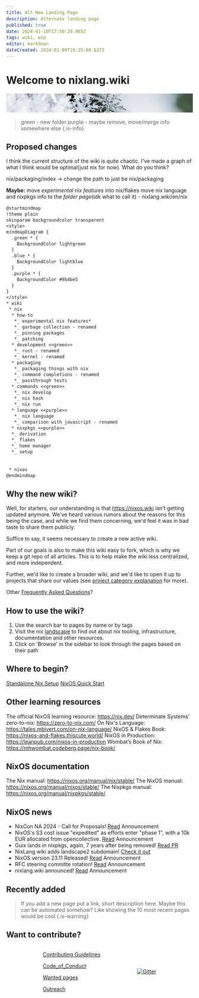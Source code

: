 ```yaml
---
title: Alt New Landing Page
description: Alternate landing page
published: true
date: 2024-01-10T17:50:29.985Z
tags: wiki, wip
editor: markdown
dateCreated: 2024-01-09T19:35:08.637Z
---
```


# Welcome to nixlang.wiki
![nixlang-header-crop2.jpg](/nixlang-header-crop2.jpg)

> green - new folder
> purple - maybe remove, move/merge info somewhere else 
{.is-info}
## Proposed changes
I think the current structure of the wiki is quite chaotic. I've made a graph of what I think would be optimal(just nix for now). What do you think?


nix/packaging/index -> change the path to just be nix/packaging

**Maybe:**
move *experimental nix features* into nix/flakes
move nix language and nixpkgs info to the *folder page*(idk what to call it) - nixlang.wiki/en/nix

<div style="justify-self: center; margin: 0 auto">
  
```plantuml
@startmindmap
!theme plain
skinparam backgroundcolor transparent
<style>
mindmapDiagram {
  .green * {
    BackgroundColor lightgreen
  }
  .blue * {
    BackgroundColor lightblue
  }
  .purple * {
    BackgroundColor #9b4be5
  }
}
</style>
* wiki
 * nix
  * how-to
   *_ experimental nix features*
   *_ garbage collection - renamed
   *_ pinning packages 
   *_ patching
  * development <<green>>
   *_ rust - renamed
   *_ kernel - renamed
  * packaging
   *_ packaging things with nix
   *_ command completions - renamed
   *_ passthrough tests
  * commands <<green>>
   *_ nix develop
   *_ nix hash
   *_ nix run
  * language <<purple>>
   *_ nix language
   *_ comparison with javascript - renamed
  * nixpkgs <<purple>>
  *_ derivation
  *_ flakes
  *_ home manager
  *_ setup
  
  
 * nixos
@endmindmap
```
</div>

## Why the new wiki?
Well, for starters, our understanding is that https://nixos.wiki isn't getting updated anymore. We've heard various rumors about the reasons for this being the case, and while we find them concerning, we'd feel it was in bad taste to share them publicly. 

Suffice to say, it seems necessary to create a new active wiki.

Part of our goals is also to make this wiki easy to fork, which is why we keep a git repo of all articles. This is to help make the wiki less centralized, and more independent.

Further, we'd like to create a broader wiki, and we'd like to open it up to projects that share our values (see [project category explanation](/projects/info) for more).

Other [Frequently Asked Questions](/faq)?


## How to use the wiki?
1. Use the search bar to pages by name or by tags
2. Visit the nix [landscape](https://landscape.nixlang.wiki/?view-mode=card) to find out about nix tooling, infrastructure, documentation and other resources. 
3. Click on 'Browse' in the sidebar to look through the pages based on their path 


## Where to begin?
[Standalone Nix Setup](/nix/Setup)
[NixOS Quick Start](/nixos/Quick_Start)


## Other learning resources
The official NixOS learning resource: https://nix.dev/
Determinate Systems' zero-to-nix: https://zero-to-nix.com/
On Nix's Language: https://tales.mbivert.com/on-nix-language/
NixOS & Flakes Book: https://nixos-and-flakes.thiscute.world/
NixOS in Production: https://leanpub.com/nixos-in-production
Wombat’s Book of Nix: https://mhwombat.codeberg.page/nix-book/


## NixOS documentation
The Nix manual: https://nixos.org/manual/nix/stable/
The NixOS manual: https://nixos.org/manual/nixos/stable/
The Nixpkgs manual: https://nixos.org/manual/nixpkgs/stable/


## NixOS news
- NixCon NA 2024 - Call for Proposals! [Read](https://discourse.nixos.org/t/nixcon-na-2024-call-for-proposals/36491) Announcement
- NixOS's S3 cost issue "expedited" as efforts enter "phase 1", with a 10k EUR allocated from opencollective. [Read](https://discourse.nixos.org/t/nixos-s3-long-term-resolution-phase-1/36493) Announcement
- Guix lands in nixpkgs, again, 7 years after being removed! [Read PR](https://github.com/NixOS/nixpkgs/pull/264331)
- NixLang wiki adds landscape2 subdomain! [Check it out](https://landscape.nixlang.wiki/?view-mode=card)
- NixOS version 23.11 Released! [Read](https://discourse.nixos.org/t/nixos-23-11-released/36210) Announcement
- RFC steering committe rotation! [Read](https://discourse.nixos.org/t/rfc-steering-committee-rotation-2023-24) Announcement
- nixlang.wiki announced! [Read](https://discourse.nixos.org/t/announcing-nixlang-wiki) Announcement

##  Recently added
> If you add a new page put a link, short description here. Maybe this can be automated somehow? Like showing the 10 most recent pages would be cool
{.is-warning}

## Want to contribute?
<div style="display: flex; flex-wrap: wrap; justify-content: space-evenly; align-items: center; flex-grow: 4;">
<div class="landing-item">
  
[Contributing Guidelines](/meta/contributing_guidelines)

[Code_of_Conduct](/meta/code_of_conduct)
  
[Wanted pages](/meta/wanted)
  
[Outreach](/meta/outreach)
</div>

<div class="landing-item">
  
<a href="https://matrix.to/#/#nixlangwiki:gitter.im"><img alt="Gitter" src="https://img.shields.io/gitter/room/eza-community/eza?logo=element&link=https%3A%2F%2Fapp.gitter.im%2F%23%2Froom%2F%23eza%3Agitter.im&link=Gitter%20matrix%20room%20for%20Eza" width=160></a>
</div>
</div>
